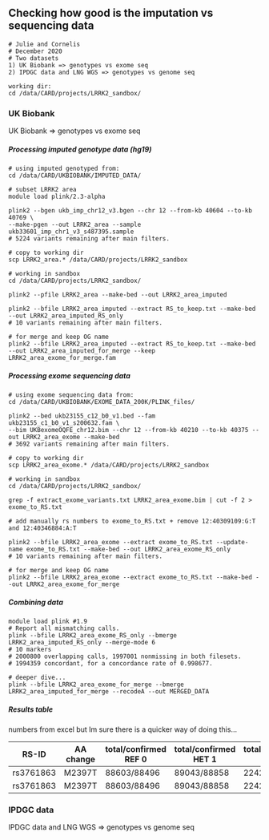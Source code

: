 ## Checking how good is the imputation vs sequencing data

```
# Julie and Cornelis
# December 2020
# Two datasets
1) UK Biobank => genotypes vs exome seq
2) IPDGC data and LNG WGS => genotypes vs genome seq

working dir:
cd /data/CARD/projects/LRRK2_sandbox/

```

### UK Biobank

UK Biobank => genotypes vs exome seq


##### Processing imputed genotype data (hg19)
```
# using imputed genotyped from:
cd /data/CARD/UKBIOBANK/IMPUTED_DATA/

# subset LRRK2 area
module load plink/2.3-alpha

plink2 --bgen ukb_imp_chr12_v3.bgen --chr 12 --from-kb 40604 --to-kb 40769 \
--make-pgen --out LRRK2_area --sample ukb33601_imp_chr1_v3_s487395.sample 
# 5224 variants remaining after main filters.

# copy to working dir
scp LRRK2_area.* /data/CARD/projects/LRRK2_sandbox

# working in sandbox
cd /data/CARD/projects/LRRK2_sandbox/

plink2 --pfile LRRK2_area --make-bed --out LRRK2_area_imputed

plink2 --bfile LRRK2_area_imputed --extract RS_to_keep.txt --make-bed --out LRRK2_area_imputed_RS_only
# 10 variants remaining after main filters.

# for merge and keep OG name
plink2 --bfile LRRK2_area_imputed --extract RS_to_keep.txt --make-bed --out LRRK2_area_imputed_for_merge --keep LRRK2_area_exome_for_merge.fam

```

##### Processing exome sequencing data
```
# using exome sequencing data from:
cd /data/CARD/UKBIOBANK/EXOME_DATA_200K/PLINK_files/

plink2 --bed ukb23155_c12_b0_v1.bed --fam ukb23155_c1_b0_v1_s200632.fam \
--bim UKBexomeOQFE_chr12.bim --chr 12 --from-kb 40210 --to-kb 40375 --out LRRK2_area_exome --make-bed
# 3692 variants remaining after main filters.

# copy to working dir
scp LRRK2_area_exome.* /data/CARD/projects/LRRK2_sandbox

# working in sandbox
cd /data/CARD/projects/LRRK2_sandbox/

grep -f extract_exome_variants.txt LRRK2_area_exome.bim | cut -f 2 > exome_to_RS.txt

# add manually rs numbers to exome_to_RS.txt + remove 12:40309109:G:T and 12:40346884:A:T

plink2 --bfile LRRK2_area_exome --extract exome_to_RS.txt --update-name exome_to_RS.txt --make-bed --out LRRK2_area_exome_RS_only
# 10 variants remaining after main filters.

# for merge and keep OG name
plink2 --bfile LRRK2_area_exome --extract exome_to_RS.txt --make-bed --out LRRK2_area_exome_for_merge

```

##### Combining data
```
module load plink #1.9
# Report all mismatching calls.
plink --bfile LRRK2_area_exome_RS_only --bmerge LRRK2_area_imputed_RS_only --merge-mode 6
# 10 markers
# 2000800 overlapping calls, 1997001 nonmissing in both filesets.
# 1994359 concordant, for a concordance rate of 0.998677.

# deeper dive...
plink --bfile LRRK2_area_exome_for_merge --bmerge LRRK2_area_imputed_for_merge --recodeA --out MERGED_DATA

```

##### Results table

numbers from excel but Im sure there is a quicker way of doing this...

| RS-ID  | AA change | total/confirmed REF 0 | total/confirmed HET 1 | total/confirmed ALT 2 |
| ------------- | ------------- | ------------- | ------------- | ------------- |
| rs3761863  | M2397T | 88603/88496 | 89043/88858 | 22423/22415 | 
| rs3761863  | M2397T | 88603/88496 | 89043/88858 | 22423/22415 | 





### IPDGC data

IPDGC data and LNG WGS => genotypes vs genome seq

```



```
